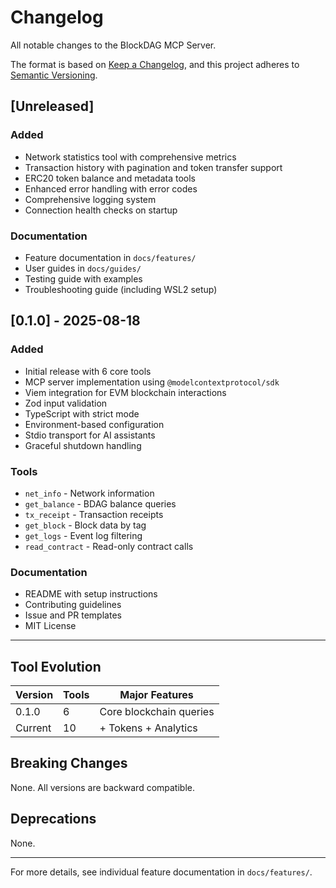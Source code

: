 # Changelog

All notable changes to the BlockDAG MCP Server.

The format is based on [Keep a Changelog](https://keepachangelog.com/en/1.0.0/),
and this project adheres to [Semantic Versioning](https://semver.org/spec/v2.0.0.html).

## [Unreleased]

### Added
- Network statistics tool with comprehensive metrics
- Transaction history with pagination and token transfer support
- ERC20 token balance and metadata tools
- Enhanced error handling with error codes
- Comprehensive logging system
- Connection health checks on startup

### Documentation
- Feature documentation in `docs/features/`
- User guides in `docs/guides/`
- Testing guide with examples
- Troubleshooting guide (including WSL2 setup)

## [0.1.0] - 2025-08-18

### Added
- Initial release with 6 core tools
- MCP server implementation using `@modelcontextprotocol/sdk`
- Viem integration for EVM blockchain interactions
- Zod input validation
- TypeScript with strict mode
- Environment-based configuration
- Stdio transport for AI assistants
- Graceful shutdown handling

### Tools
- `net_info` - Network information
- `get_balance` - BDAG balance queries
- `tx_receipt` - Transaction receipts
- `get_block` - Block data by tag
- `get_logs` - Event log filtering
- `read_contract` - Read-only contract calls

### Documentation
- README with setup instructions
- Contributing guidelines
- Issue and PR templates
- MIT License

---

## Tool Evolution

| Version | Tools | Major Features |
|---------|-------|---------------|
| 0.1.0 | 6 | Core blockchain queries |
| Current | 10 | + Tokens + Analytics |

## Breaking Changes

None. All versions are backward compatible.

## Deprecations

None.

---

For more details, see individual feature documentation in `docs/features/`.
